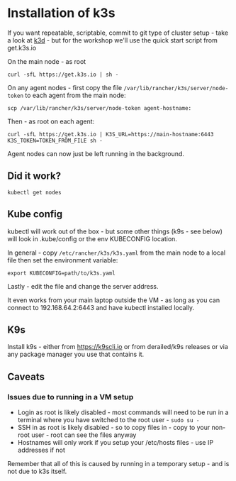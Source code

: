 # Installation of k3s

If you want repeatable, scriptable, commit to git type of cluster setup - take a look at [k3d](https://k3d.io) - but for the workshop we'll use the quick start script from get.k3s.io

On the main node - as root

```shell
curl -sfL https://get.k3s.io | sh -
```

On any agent nodes - first copy the file `/var/lib/rancher/k3s/server/node-token` to each agent from the main node:

```shell
scp /var/lib/rancher/k3s/server/node-token agent-hostname:
```

Then - as root on each agent:

```shell
curl -sfL https://get.k3s.io | K3S_URL=https://main-hostname:6443 K3S_TOKEN=TOKEN_FROM_FILE sh -
```

Agent nodes can now just be left running in the background.

## Did it work?

```shell
kubectl get nodes
```

## Kube config

kubectl will work out of the box - but some other things (k9s - see below) will look in .kube/config or the env KUBECONFIG location.

In general - copy `/etc/rancher/k3s/k3s.yaml` from the main node to a local file then set the environment variable:

```shell
export KUBECONFIG=path/to/k3s.yaml
```

Lastly - edit the file and change the server address.

It even works from your main laptop outside the VM - as long as you can connect to 192.168.64.2:6443 and have kubectl installed locally.

## K9s

Install k9s - either from https://k9scli.io or from derailed/k9s releases or via any package manager you use that contains it.

## Caveats

### Issues due to running in a VM setup

- Login as root is likely disabled - most commands will need to be run in a terminal where you have switched to the root user - `sudo su -`
- SSH in as root is likely disabled - so to copy files in - copy to your non-root user - root can see the files anyway
- Hostnames will only work if you setup your /etc/hosts files - use IP addresses if not

Remember that all of this is caused by running in a temporary setup - and is not due to k3s itself.
